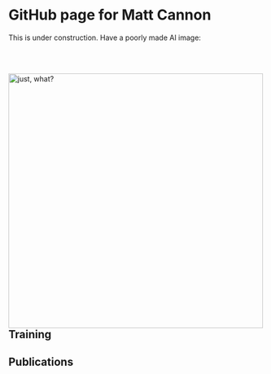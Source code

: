 # GitHub page for Matt Cannon

This is under construction. Have a poorly made AI image:

<br/><br/>

<img align="left" src="https://www.dropbox.com/scl/fi/ytfyde18llcyvl03fqnqo/under_construction.jpg?rlkey=qn6bxe99q0wsvx1nkv6z7qwa5&dl=0" alt="just, what?" width="500" height="500"/>

<br/><br/>


## Training

## Publications

